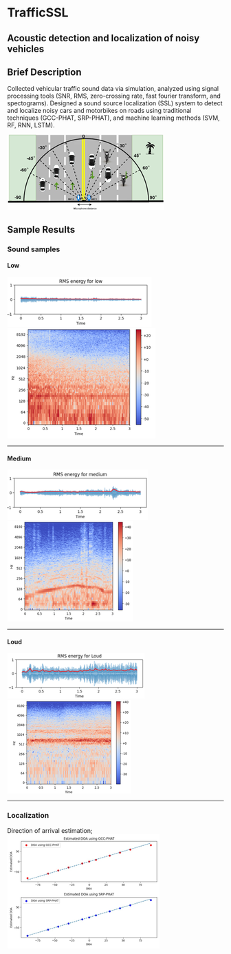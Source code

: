 
# TrafficSSL

## Acoustic detection and localization of noisy vehicles

## Brief Description
Collected vehicular traffic sound data via simulation, analyzed using signal processing tools (SNR, RMS,
zero-crossing rate, fast fourier transform, and spectograms). Designed a sound
source localization (SSL) system to detect and localize noisy cars and motorbikes on roads
using traditional techniques (GCC-PHAT, SRP-PHAT), and machine learning methods (SVM,
RF, RNN, LSTM).

![SSL Scheme](./images/ssl.png)


## Sample Results

### Sound samples

#### Low
![Low sound](./images/low.png)
![Low sound](./images/low_sg.png)
<hr>

#### Medium
![Medium sound](./images/medium.png)
![Medium sound](./images/medium_sg.png)
<hr>

#### Loud
![Loud sound](./images/loud.png)
![Loud sound](./images/loud_sg.png)
<hr>
                                      
### Localization
Direction of arrival estimation;
![DoA](./images/doa.png)

